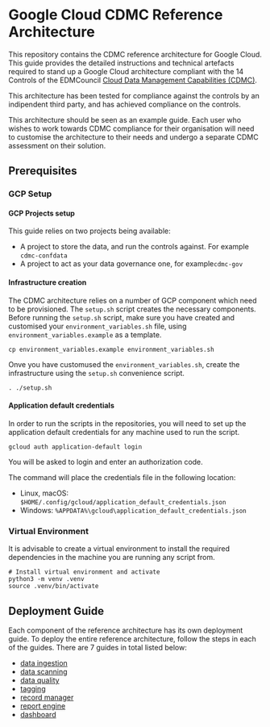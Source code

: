 # Google Cloud CDMC Reference Architecture
This repository contains the CDMC reference architecture for Google Cloud. 
This guide provides the detailed instructions and technical artefacts required to stand up
a Google Cloud architecture compliant with the 14 Controls of the EDMCouncil [Cloud 
Data Management Capabilities (CDMC)](https://edmcouncil.org/frameworks/cdmc/).

This architecture has been tested for compliance against the controls by an indipendent 
third party, and has achieved compliance on the controls.

This architecture should be seen as an example guide. 
Each user who wishes to work towards CDMC compliance for their organisation will 
need to customise the architecture to their needs and undergo a separate 
CDMC assessment on their solution.

## Prerequisites
### GCP Setup

#### GCP Projects setup
This guide relies on two projects being available:
* A project to store the data, and run the controls against. For example `cdmc-confdata`
* A project to act as your data governance one, for example`cdmc-gov`

#### Infrastructure creation
The CDMC architecture relies on a number of GCP component which need to be provisioned.
The `setup.sh` script creates the necessary components. 
Before running the `setup.sh` script, make sure you have created and customised your 
`environment_variables.sh` file, using `environment_variables.example` as a template.
```
cp environment_variables.example environment_variables.sh
```
Onve you have customused the `environment_variables.sh`, create the infrastructure 
using the `setup.sh` convenience script.
```
. ./setup.sh
```

#### Application default credentials

In order to run the scripts in the repositories, you will need to set up the 
application default credentials for any machine used to run the script.

```
gcloud auth application-default login
```

You will be asked to login and enter an authorization code. 

The command will place the credentials file in the following location:
* Linux, macOS: `$HOME/.config/gcloud/application_default_credentials.json`
* Windows: `%APPDATA%\gcloud\application_default_credentials.json`


### Virtual Environment
It is advisable to create a virtual environment to install the required dependencies in
the machine you are running any script from. 
```
# Install virtual environment and activate
python3 -m venv .venv
source .venv/bin/activate
```


## Deployment Guide

Each component of the reference architecture has its own deployment guide. To deploy the entire reference architecture, follow the steps in each of the guides. There are 7 guides in total listed below:

- [data ingestion](https://github.com/GoogleCloudPlatform/cdmc/blob/main/data-ingestion/README.md) 
- [data scanning](https://github.com/GoogleCloudPlatform/cdmc/blob/main/data-scanning/README.md)  
- [data quality](https://github.com/GoogleCloudPlatform/cdmc/blob/main/data-quality/README.md)
- [tagging](https://github.com/GoogleCloudPlatform/cdmc/blob/main/tagging/README.md) 
- [record manager](https://github.com/GoogleCloudPlatform/bigquery-record-manager/blob/main/README.md)  
- [report engine](https://github.com/GoogleCloudPlatform/cdmc/blob/main/report-engine/README.md) 
- [dashboard](https://github.com/GoogleCloudPlatform/cdmc/blob/main/dashboard/README.md) 